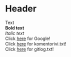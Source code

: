 # Header

Text  
**Bold text**  
*Italic text*  
Click [here](https://google.com) for Google!  
Click [here](https://github.com/maizzuu/ot-harjoitustyo/blob/master/laskarit/viikko1/komentorivi.txt) for komentorivi.txt!  
Click [here](https://github.com/maizzuu/ot-harjoitustyo/blob/master/laskarit/viikko1/gitlog.txt) for gitlog.txt!
